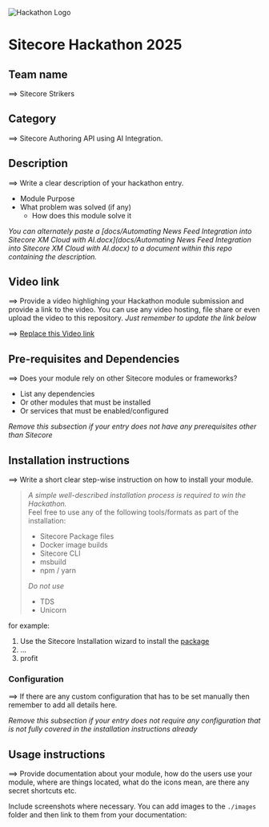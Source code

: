 ![Hackathon Logo](docs/images/hackathon.png?raw=true "Hackathon Logo")
# Sitecore Hackathon 2025

## Team name
⟹ Sitecore Strikers

## Category
⟹  Sitecore Authoring API using AI Integration.

## Description
⟹ Write a clear description of your hackathon entry.  

  - Module Purpose
  - What problem was solved (if any)
    - How does this module solve it

_You can alternately paste a [docs/Automating News Feed Integration into Sitecore XM Cloud with AI.docx](docs/Automating News Feed Integration into Sitecore XM Cloud with AI.docx) to a document within this repo containing the description._

## Video link
⟹ Provide a video highlighing your Hackathon module submission and provide a link to the video. You can use any video hosting, file share or even upload the video to this repository. _Just remember to update the link below_

⟹ [Replace this Video link](#video-link)

## Pre-requisites and Dependencies

⟹ Does your module rely on other Sitecore modules or frameworks?

- List any dependencies
- Or other modules that must be installed
- Or services that must be enabled/configured

_Remove this subsection if your entry does not have any prerequisites other than Sitecore_

## Installation instructions
⟹ Write a short clear step-wise instruction on how to install your module.  

> _A simple well-described installation process is required to win the Hackathon._  
> Feel free to use any of the following tools/formats as part of the installation:
> - Sitecore Package files
> - Docker image builds
> - Sitecore CLI
> - msbuild
> - npm / yarn
> 
> _Do not use_
> - TDS
> - Unicorn
 
for example:

1. Use the Sitecore Installation wizard to install the [package](#link-to-package)
2. ...
3. profit

### Configuration
⟹ If there are any custom configuration that has to be set manually then remember to add all details here.

_Remove this subsection if your entry does not require any configuration that is not fully covered in the installation instructions already_

## Usage instructions
⟹ Provide documentation about your module, how do the users use your module, where are things located, what do the icons mean, are there any secret shortcuts etc.

Include screenshots where necessary. You can add images to the `./images` folder and then link to them from your documentation:

